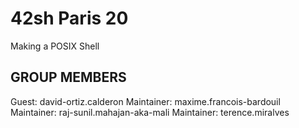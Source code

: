 # 42sh Paris 20

Making a POSIX Shell

## GROUP MEMBERS
Guest: david-ortiz.calderon
Maintainer: maxime.francois-bardouil
Maintainer: raj-sunil.mahajan-aka-mali
Maintainer: terence.miralves
